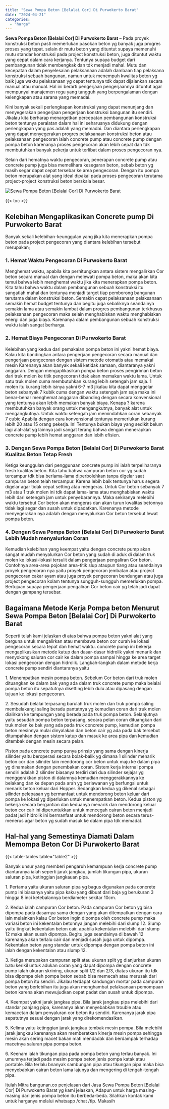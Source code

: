 ```yaml
---
title: "Sewa Pompa Beton [Belalai Cor] Di Purwokerto Barat"
date: "2024-04-21"
categories: 
  - "harga"
---
```


**Sewa Pompa Beton \[Belalai Cor\] Di Purwokerto Barat** – Pada proyek konstruksi beton pasti memerlukan pasokan beton yg banyak juga progres proses yang tepat. selain dr mutu beton yang dituntut supaya memenuhi mutu standar konstruksi pada project konstruksi beton, juga dituntut waktu yang cepat dalam cara kerjanya. Tentunya supaya budget dari pembangunan tidak membengkak dan tdk menjadi mahal. Mutu dan kecepatan dalam penyelesaian pelaksanaan adalah dambaan tiap pelaksana konstruksi sebuah bangunan, namun untuk menempuh kwalitas beton yg baik juga waktu pelaksanaan yg cepat tentunya tdk dapat dijalankan secara manual atau manual. Hal ini berarti pengerjaan pengerjaannya dituntut agar mempunyai manajemen regu yang tangguh yang berpengalaman dengan kelengkapan atau sarana yang memadai.

Kini banyak sekali perlengkapan konstruksi yang dapat menunjang dan menyegerakan pengerjaan pengerjaan konstruksi bangunan itu sendiri. Jikalau kita berharap menargetkan percepatan pembangunan konstruksi beton tentunya peralatan dalam hal ini seharusnya didukung dengan perlengkapan yang pas adalah yang memadai. Dan diantara perlengkapan yang dapat menyegerakan progres pelaksanaan konstruksi beton atau pelaksanaan pengecoran ialah concrete pump atau concrete pump dengan pompa beton karenanya proses pengecoran akan lebih cepat dan tdk membutuhkan banyak pekerja untuk terlibat dalam proses pengecoran nya.

Selain dari hematnya waktu pengecoran, penerapan concrete pump atau concrete pump juga bisa memelihara kesegaran beton, sebab beton yg masih segar dapat cepat tersebar ke area pengecoran. Dengan itu pompa beton merupakan alat yang ideal dipakai pada proses pengecoran terutama project-project konstruksi beton berskala besar.

![Sewa Pompa Beton [Belalai Cor] Di Purwokerto Barat](/images/sewa-concrete-pump-19.png)

{{< toc >}}

## Kelebihan Mengaplikasikan Concrete pump Di Purwokerto Barat

Banyak sekali kelebihan-keunggulan yang jika kita menerapkan pompa beton pada project pengecoran yang diantara kelebihan tersebut merupakan;

### 1\. Hemat Waktu Pengecoran Di Purwokerto Barat

Menghemat waktu, apabila kita perhitungkan antara sistem mengalirkan Cor beton secara manual dan dengan melewati pompa beton, maka akan kita temui bahwa lebih menghemat waktu jika kita menerapkan pompa beton. Kita tahu bahwa waktu dalam pembangunan sebuah konstruksi itu sangatlah mahal dan tentunya menjadi target tiap pemborong bangunan terutama dalam konstruksi beton. Semakin cepat pelaksanaan pelaksanaan semakin hemat budget tentunya dan begitu juga sebaliknya seandainya semakin lama atau semakin lambat dalam progres pembangunan terkhusus pelaksanaan pengecoran maka selain menghabiskan waktu menghabiskan energi dan juga biaya. Karenanya dalam pembangunan sebuah konstruksi waktu ialah sangat berharga.

### 2\. Hemat Biaya Pengecoran Di Purwokerto Barat

Kelebihan yang kedua dari pemakaian pompa beton ini yakni hemat biaya. Kalau kita bandingkan antara pengerjaan pengecoran secara manual dan pengerjaan pengecoran dengan sistem metode otomatis atau memakai mesin Karenanya akan banyak sekali ketidak samaan, diantaranya yakni anggaran. Dengan mengaplikasikan pompa beton proses pengiriman beton dari truk molen ke titik pengecoran tidak akan memakan waktu lama. Untuk satu truk molen cuma membutuhkan kurang lebih setengah jam saja. 1 molen itu kurang lebih isinya yakni 6-7 m3 jikalau kita dapat menggelar beton sebanyak 7 kubik cuma dengan waktu setengah jam saja maka ini benar-benar menghemat anggaran dibanding dengan secara konvensional yang tentunya akan lebih memakan banyak biaya. Kenapa ? karena membutuhkan banyak orang untuk mengangkutnya, banyak alat untuk mengangkutnya. Untuk waktu setengah jam memindahkan coran sebanyak 7 cubic Apabila dengan cara konvensional tentunya memerlukan kurang lebih 20 atau 15 orang pekerja. Ini Tentunya bukan biaya yang sedikit belum lagi alat-alat yg lainnya jadi sangat terang bahwa dengan menerapkan concrete pump lebih hemat anggaran dan lebih efisien.

### 3\. Dengan Sewa Pompa Beton \[Belalai Cor\] Di Purwokerto Barat Kualitas Beton Tetap Fresh

Ketiga keunggulan dari penggunaan concrete pump ini ialah terpeliharanya fresh kualitas beton. Kita tahu bahwa campuran beton cor yg sudah tercampur tdk bisa berlama-lama diperbolehkan tanpa digelar saat campuran beton telah tercampur. Karena lebih baik tentunya harus segera digelar agar tidak cepat setting atau mengeras. Untuk Cor beton sebanyak 7 m3 atau 1 truk molen ini tdk dapat lama-lama atau menghabiskan waktu lebih dari setengah jam untuk penyebarannya. Maka sekiranya melebihi waktu tersebut Cor beton akan mengeras dan akan turun kwalitas betonnya tidak lagi segar dan susah untuk dipadatkan. Karenanya metode menyegerakan nya adalah dengan menyalurkan Cor beton tersebut lewat pompa beton.

### 4\. Dengan Sewa Pompa Beton \[Belalai Cor\] Di Purwokerto Barat Lebih Mudah menyalurkan Coran

Kemudian kelebihan yang keempat yaitu dengan concrete pump akan sangat mudah menyalurkan Cor beton yang sudah di aduk di dalam truk molen ke lokasi-lokasi tersulit dalam pengerjaan pengaliran Cor beton. Contohnya area-area pojokan area-titik slup ataupun tiang atau seandainya proyek pengecoran nya yaitu proyek pengecoran jembatan atau project pengecoran cakar ayam atau juga proyek pengecoran bendungan atau juga project pengecoran kolam tentunya sungguh-sungguh memerlukan pompa. Bertujuan supaya pengerjaan pengaliran Cor beton cair yg telah jadi dapat dengan gampang tersebar.

## Bagaimana Metode Kerja Pompa beton Menurut Sewa Pompa Beton \[Belalai Cor\] Di Purwokerto Barat

Seperti telah kami jelaskan di atas bahwa pompa beton yakni alat yang berguna untuk mengalirkan atau membawa beton cor curah ke lokasi pengecoran secara tepat dan hemat waktu. concrete pump ini bekerja mengaplikasikan metode katup dan dasar-dasar hidrolik yakni menarik dan menyokong saluran cor cair ke dalam pompa sampai hingga ke area target lokasi pengecoran dengan hidrolik. Langkah-langkah dalam metode kerja concrete pump sendiri diantaranya yaitu

1\. Menempatkan mesin pompa beton. Sebelum Cor beton dari truk molen dituangkan ke dalam bak yang ada dalam truk concrete pump maka belalai pompa beton itu sepatutnya disetting lebih dulu atau dipasang dengan tujuan ke lokasi pengecoran.

2\. Sesudah belalai terpasang barulah truk molen dan truk pompa saling membelakangi saling beradu pantatnya yg kemudian coran dari truk molen dialirkan ke tampungan yang berada pada truk pompa beton. Selanjutnya yaitu sesudah pompa beton terpasang, secara pelan coran dituangkan dari truk molen ke bak yang ada pada truk concrete pump, kemudian pompa beton mesinnya mulai dinyalakan dan beton cair yg ada pada bak tersebut ditumpahkan dengan sistem katup dan masuk ke area pipa dan kemudian ditembak dengan mesin secara pelan.

Piston pada concrete pump punya prinsip yang sama dengan kinerja silinder yaitu beroperasi secara bolak-balik yg dimana 1 silinder menarik beton cor dan silinder lain mendorong cor beton untuk maju ke dalam pipa yg dinamakan dengan penembakan coran. Sistem kerja internal pompa sendiri adalah 2 silinder biasanya terdiri dari dua silinder sejajar yg menggerakkan piston di dalamnya kemudian menggerakkannya ke belakang dan ke depan pada arah yg berlawanan yg berfungsi untuk menarik beton keluar dari Hopper. Sedangkan kedua yg dikenal sebagai silinder pelepasan yg bermanfaat untuk mendorong beton keluar dari pompa ke lokasi yg diperlukan untuk menempatkan beton. Kedua piston yg bekerja secara bergantian dan keduanya menarik dan mendorong keluar beton cor cair ini diperuntukkan untuk mencegah cairan beton menjadi padat jadi hidrolik ini bermanfaat untuk mendorong beton secara terus-menerus agar beton yg sudah masuk ke dalam pipa tdk memadat.

## Hal-hal yang Semestinya Diamati Dalam Memompa Beton Cor Di Purwokerto Barat

{{< table-tables table="table2" >}}

Banyak unsur yang memberi pengaruh kemampuan kerja concrete pump diantaranya ialah seperti jarak jangkau, jumlah tikungan pipa, ukuran saluran pipa, ketinggian jangkauan pipa.

1\. Pertama yaitu ukuran saluran pipa yg bagus digunakan pada concrete pump ini biasanya yaitu pipa kaku yang dibuat dari baja yg berukuran 3 hingga 8 inci ketebalannya berdiameter sekitar 10cm.

2\. Kedua ialah campuran Cor beton. Pada campuran Cor beton yg bisa dipompa pada dasarnya sama dengan yang akan ditempatkan dengan cara lain melainkan kalau Cor beton ingin dipompa oleh concrete pump maka variasi beton ini kekentalan betonnya jangan melebihi dari slump 12. Slump yaitu tingkat kekentalan beton cair, apabila kekentalan melebihi dari slump 12 maka akan susah dipompa. Begitu juga seandainya di bawah 12 karenanya akan terlalu cair dan menjadi susah juga untuk dipompa. Kekentalan beton yang standar untuk dipompa dengan pompa beton ini ialah dengan kekentalan atau slump 12.

3\. Ketiga merupakan campuran split atau ukuran split yg dianjurkan ukuran batu kerikil untuk adukan coran yang dapat dipompa dengan concrete pump ialah ukuran skrining, ukuran split 1/2 dan 2/3, diatas ukuran itu tdk bisa dipompa oleh pompa beton sebab bisa memecah atau merusak dari pompa beton itu sendiri. Jikalau terdapat kandungan mortar pada campuran beton yang berlebihan itu juga akan menghambat pelaksanaan pemompaan beton karena akan mewujudkan cepat padat dan susah untuk dipompa.

4\. Keempat yakni jarak jangkau pipa. Bila jarak jangkau pipa melebihi dari standar panjang pipa, karenanya akan menyebabkan trouble atau kemacetan dalam penyaluran cor beton itu sendiri. Karenanya jarak pipa sepatutnya sesuai dengan jarak yang direkomendasikan.

5\. Kelima yaitu ketinggian jarak jangkau tembak mesin pompa. Bila melebihi jarak jangkau karenanya akan memberatkan kinerja mesin pompa sehingga mesin akan sering macet bakan mati mendadak dan berdampak terhadap macetnya saluran pipa pompa beton.

6\. Keenam ialah tikungan pipa pada pompa beton yang terlau banyak. Ini umumnya terjadi pada mesim pompa beton jenis pompa katak atau portable. Bila terlalu bnanyak sambungan pipa atau tikungan pipa maka bisa menyebabkan cairan beton lama lajunya dan mengering di tengah-tengah pipa.

Itulah Mitra bangunan.co penjelasan dari Jasa Sewa Pompa Beton \[Belalai Cor\] Di Purwokerto Barat yg kami jelaskan, Adapun untuk harga masing-masing dari jenis pompa beton itu berbeda-beda. Silahkan kontak kami untuk harganya melalui whatsapp /chat /tlp. Makasih
